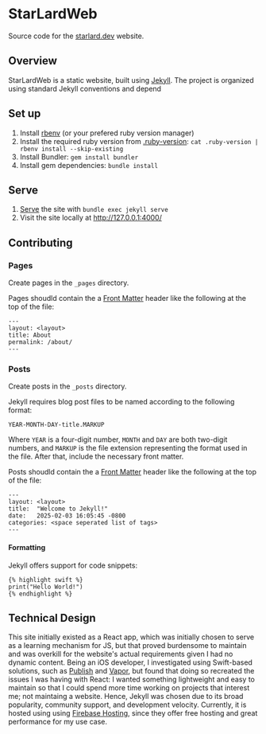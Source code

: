 # StarLardWeb

Source code for the [starlard.dev](https://starlard.dev) website.

## Overview

StarLardWeb is a static website, built using [Jekyll](https://jekyllrb.com). The project is organized using standard Jekyll conventions and depend

## Set up

1. Install [rbenv](https://github.com/rbenv/rbenv) (or your prefered ruby version manager)
2. Install the required ruby version from [.ruby-version](https://github.com/StarLard/StarLardWeb/blob/main/.ruby-version): `cat .ruby-version | rbenv install --skip-existing`
3. Install Bundler: `gem install bundler`
4. Install gem dependencies: `bundle install`

## Serve

1. [Serve](https://jekyllrb.com/tutorials/using-jekyll-with-bundler/#serve-the-site) the site with `bundle exec jekyll serve`
2. Visit the site locally at http://127.0.0.1:4000/

## Contributing

### Pages

Create pages in the `_pages` directory.

Pages shoudld contain the a [Front Matter](https://jekyllrb.com/docs/front-matter/) header like the following at the top of the file:
```
---
layout: <layout>
title: About
permalink: /about/
---
```

### Posts

Create posts in the `_posts` directory.

Jekyll requires blog post files to be named according to the following format:

`YEAR-MONTH-DAY-title.MARKUP`

Where `YEAR` is a four-digit number, `MONTH` and `DAY` are both two-digit numbers, and `MARKUP` is the file extension representing the format used in the file. After that, include the necessary front matter.

Posts shoudld contain the a [Front Matter](https://jekyllrb.com/docs/front-matter/) header like the following at the top of the file:
```
---
layout: <layout>
title:  "Welcome to Jekyll!"
date:   2025-02-03 16:05:45 -0800
categories: <space seperated list of tags>
---
```

#### Formatting

Jekyll offers support for code snippets:
```
{% highlight swift %}
print("Hello World!")
{% endhighlight %}
```

## Technical Design

This site initially existed as a React app, which was initially chosen to serve as a learning mechanism for JS, but that proved burdensome to maintain and was overkill for the website's actual requirements given I had no dynamic content. Being an iOS developer, I investigated using Swift-based solutions, such as [Publish](https://github.com/JohnSundell/Publish) and [Vapor](https://github.com/vapor/vapor), but found that doing so recreated the issues I was having with React: I wanted something lightweight and easy to maintain so that I could spend more time working on projects that interest me; not maintaing a website. Hence, Jekyll was chosen due to its broad popularity, community support, and development velocity. Currently, it is hosted using using [Firebase Hosting](https://firebase.google.com/docs/hosting), since they offer free hosting and great performance for my use case.